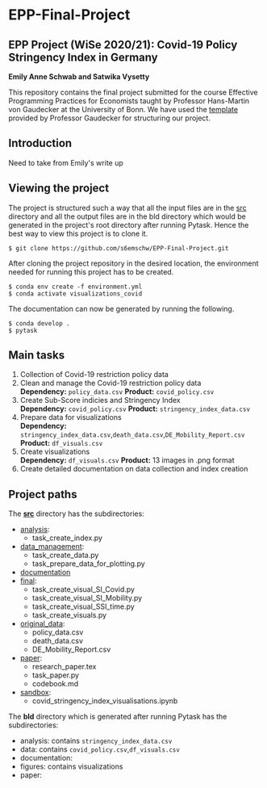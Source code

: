 # EPP-Final-Project
## EPP Project (WiSe 2020/21): Covid-19 Policy Stringency Index in Germany
**Emily Anne Schwab and Satwika Vysetty**

This repository contains the final project submitted for the course Effective Programming Practices for Economists taught by Professor Hans-Martin von Gaudecker at the University of Bonn. We have used the [template](https://econ-project-templates.readthedocs.io/en/stable/index.html) provided by Professor Gaudecker for structuring our project. 

## Introduction
Need to take from Emily's write up

## Viewing the project
The project is structured such a way that all the input files are in the [src](https://github.com/s6emschw/EPP-Final-Project/tree/master/src) directory and all the output files are in the bld directory which would be generated in the project's root directory after running Pytask. Hence the best way to view this project is to clone it. 
```
$ git clone https://github.com/s6emschw/EPP-Final-Project.git
```
After cloning the project repository in the desired location, the environment needed for running this project has to be created.
```
$ conda env create -f environment.yml
$ conda activate visualizations_covid
```
The documentation can now be generated by running the following.
```
$ conda develop .
$ pytask
```

## Main tasks
1. Collection of Covid-19 restriction policy data 
2. Clean and manage the Covid-19 restriction policy data <br />
**Dependency:** `policy_data.csv` **Product:** `covid_policy.csv`
3. Create Sub-Score indicies and Stringency Index <br />
**Dependency:** `covid_policy.csv` **Product:** `stringency_index_data.csv`
4. Prepare data for visualizations <br />
**Dependency:** `stringency_index_data.csv`,`death_data.csv`,`DE_Mobility_Report.csv` **Product:** `df_visuals.csv`
5. Create visualizations <br />
**Dependency:** `df_visuals.csv` **Product:** 13 images in .png format
6. Create detailed documentation on data collection and index creation <br />

## Project paths
The [**src**](https://github.com/s6emschw/EPP-Final-Project/tree/master/src) directory has the subdirectories:
- [analysis](https://github.com/s6emschw/EPP-Final-Project/tree/master/src/analysis):
   - task_create_index.py
- [data_management](https://github.com/s6emschw/EPP-Final-Project/tree/master/src/data_management):
   - task_create_data.py
   - task_prepare_data_for_plotting.py
- [documentation](https://github.com/s6emschw/EPP-Final-Project/tree/master/src/documentation)
- [final](https://github.com/s6emschw/EPP-Final-Project/tree/master/src/final):
   - task_create_visual_SI_Covid.py
   - task_create_visual_SI_Mobility.py
   - task_create_visual_SSI_time.py
   - task_create_visuals.py
- [original_data](https://github.com/s6emschw/EPP-Final-Project/tree/master/src/original_data):
   - policy_data.csv
   - death_data.csv
   - DE_Mobility_Report.csv
- [paper](https://github.com/s6emschw/EPP-Final-Project/tree/master/src/paper):
   - research_paper.tex
   - task_paper.py
   - codebook.md
- [sandbox](https://github.com/s6emschw/EPP-Final-Project/tree/master/src/sandbox):
   - covid_stringency_index_visualisations.ipynb

The **bld** directory which is generated after running Pytask has the subdirectories:
- analysis: contains `stringency_index_data.csv`
- data: contains `covid_policy.csv`,`df_visuals.csv`
- documentation: 
- figures: contains visualizations 
- paper: 
